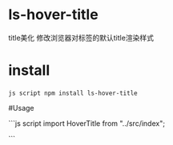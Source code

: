 # ls-hover-title
title美化 修改浏览器对标签的默认title渲染样式


# install


​```js script
npm install ls-hover-title
​```

#Usage

​```js script
import HoverTitle from "../src/index";

<HoverTitle />
​```
